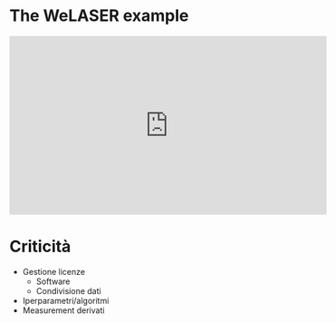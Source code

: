 # The WeLASER example

<iframe width="560" height="315" src="https://www.youtube.com/embed/zyl3KP8lHD4?si=ZIBycR9Bc0hA-0lf" title="YouTube video player" frameborder="0" allow="accelerometer; autoplay; clipboard-write; encrypted-media; gyroscope; picture-in-picture; web-share" referrerpolicy="strict-origin-when-cross-origin" allowfullscreen></iframe>

# Criticità

- Gestione licenze
    - Software
    - Condivisione dati
- Iperparametri/algoritmi
- Measurement derivati